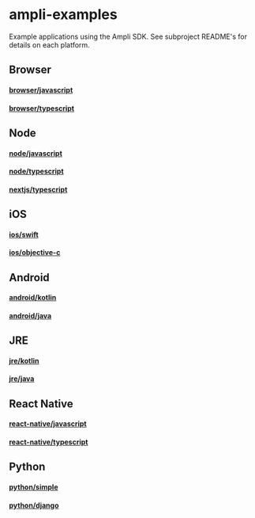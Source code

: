 # ampli-examples
Example applications using the Ampli SDK. 
See subproject README's for details on each platform.

## Browser
#### [browser/javascript](browser/javascript/react-app)
#### [browser/typescript](browser/typescript/react-app)

## Node
#### [node/javascript](node/javascript)
#### [node/typescript](node/typescript)
#### [nextjs/typescript](node/nextjs/ampli-app)

## iOS
####  [ios/swift](ios/swift/AmpliSwiftSampleApp)
####  [ios/objective-c](ios/objective-c/AmpliObjectiveCSampleApp)

## Android
#### [android/kotlin](android/kotlin/AmpliApp)
#### [android/java](android/java/AmpliApp)

## JRE
#### [jre/kotlin](jre/kotlin/AmpliApp)
#### [jre/java](jre/java/AmpliApp)

## React Native
#### [react-native/javascript](react-native/javascript/AmpliApp)
#### [react-native/typescript](react-native/typescript/AmpliApp)

## Python
#### [python/simple](python/simple/v1)
#### [python/django](python/django/v1)